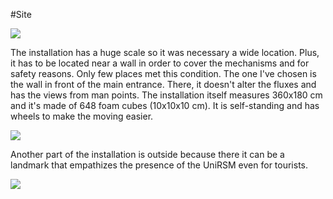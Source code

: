 #Site

![](https://raw.githubusercontent.com/fraguz/ID2-2015/6a13a7bc183c89806c89300fb7ef6152fe08823f/3_dataphys/Francesca/Uni-Model.jpg)

The installation has a huge scale so it was necessary a wide location. Plus, it has to be located near a wall in order to cover the mechanisms and for safety reasons. Only few places met this condition. The one I've chosen is the wall in front of the main entrance. There, it doesn't alter the fluxes and has the views from man points.
The installation itself measures 360x180 cm and it's made of 648 foam cubes (10x10x10 cm). It is self-standing and has wheels to make the moving easier.
 
![](https://raw.githubusercontent.com/fraguz/ID2-2015/b5c96668c383e9d0f325170d7ad3149cbf539604/3_dataphys/Francesca/interior.png)

Another part of the installation is outside because there it can be a landmark that empathizes the presence of the UniRSM even for tourists. 

![](https://raw.githubusercontent.com/fraguz/ID2-2015/69f4ed4eab42440999559f5f45a1a60935d21a81/3_dataphys/Francesca/exterior.png)

